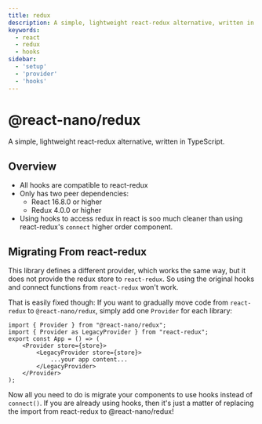 ```yaml
---
title: redux
description: A simple, lightweight react-redux alternative, written in TypeScript.
keywords:
  - react
  - redux
  - hooks
sidebar:
  - 'setup'
  - 'provider'
  - 'hooks'
---
```


# @react-nano/redux

A simple, lightweight react-redux alternative, written in TypeScript.

## Overview

- All hooks are compatible to react-redux
- Only has two peer dependencies:
  - React 16.8.0 or higher
  - Redux 4.0.0 or higher
- Using hooks to access redux in react is soo much cleaner than using react-redux's `connect` higher order component.

## Migrating From react-redux

This library defines a different provider, which works the same way, but it does not provide the redux store to `react-redux`.
So using the original hooks and connect functions from `react-redux` won't work.

That is easily fixed though: If you want to gradually move code from `react-redux` to `@react-nano/redux`, simply add one `Provider` for each library:
```tsx
import { Provider } from "@react-nano/redux";
import { Provider as LegacyProvider } from "react-redux";
export const App = () => (
    <Provider store={store}>
        <LegacyProvider store={store}>
            ...your app content...
        </LegacyProvider>
    </Provider>
);
```

Now all you need to do is migrate your components to use hooks instead of `connect()`. If you are already using hooks, then it's just a matter of replacing the import from react-redux to @react-nano/redux!
